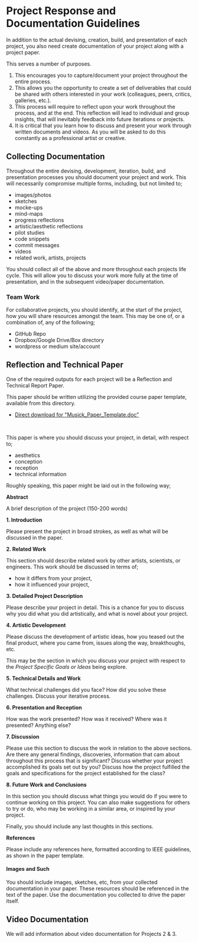 # Project Response and Documentation Guidelines

In addition to the actual devising, creation, build, and presentation of each project, you also need create documentation of your project along with a project paper.

This serves a number of purposes.

1. This encourages you to capture/document your project throughout the entire process.
2. This allows you the opportunity to create a set of deliverables that could be shared with others interested in your work (colleagues, peers, critics, galleries, etc.).
3. This process will require to reflect upon your work throughout the process, and at the end. This reflection will lead to individual and group insights, that will inevitably feedback into future iterations or projects.
4. It is critical that you learn how to discuss and present your work through written documents and videos. As you will be asked to do this constantly as a professional artist or creative.


## Collecting Documentation

Throughout the entire devising, development, iteration, build, and presentation processes you should document your project and work. This will necessarily compromise multiple forms, including, but not limited to;

- images/photos
- sketches
- mocke-ups
- mind-maps
- progress reflections
- artistic/aesthetic reflections
- pilot studies
- code snippets
- commit messages
- videos
- related work, artists, projects

You should collect all of the above and more throughout each projects life cycle. This will allow you to discuss your work more fully at the time of presentation, and in the subsequent video/paper documentation.

### Team Work

For collaborative projects, you should identify, at the start of the project, how you will share resources amongst the team. This may be one of, or a combination of, any of the following;

- GitHub Repo
- Dropbox/Google Drive/Box directory
- wordpress or medium site/account


## Reflection and Technical Paper

One of the required outputs for each project will be a Reflection and Technical Report Paper.

This paper should be written utilizing the provided course paper template, available from this directory.

- [Direct download for "Musick_Paper_Template.doc"](https://github.com/Montana-Media-Arts/340-fall2017/raw/master/Documentation_and_Response/Musick_Paper_Template.doc)

<br>

This paper is where you should discuss your project, in detail, with respect to;

- aesthetics
- conception
- reception
- technical information

Roughly speaking, this paper might be laid out in the following way;

**Abstract**

A brief description of the project (150-200 words)

**1. Introduction**

Please present the project in broad strokes, as well as what will be discussed in the paper.

**2. Related Work**

This section should describe related work by other artists, scientists, or engineers. This work should be discussed in terms of;

- how it differs from your project,
- how it influenced your project,

**3. Detailed Project Description**

Please describe your project in detail. This is a chance for you to discuss why you did what you did artistically, and what is novel about your project.

**4. Artistic Development**

Please discuss the development of artistic ideas, how you teased out the final product, where you came from, issues along the way, breakthoughs, etc.

This may be the section in which you discuss your project with respect to the _Project Specific Goals or Ideas_ being explore.

**5. Technical Details and Work**

What technical challenges did you face? How did you solve these challenges. Discuss your iterative process.

**6. Presentation and Reception**

How was the work presented? How was it received? Where was it presented? Anything else?

**7. Discussion**

Please use this section to discuss the work in relation to the above sections. Are there any general findings, discoveries, information that cam about throughout this process that is significant? Discuss whether your project accomplished its goals set out by you? Discuss how the project fulfilled the goals and specifications for the project established for the class?

**8. Future Work and Conclusions**

In this section you should discuss what things you would do if you were to continue working on this project. You can also make suggestions for others to try or do, who may be working in a similar area, or inspired by your project.

Finally, you should include any last thoughts in this sections.

**References**

Please include any references here, formatted according to IEEE guidelines, as shown in the paper template.

#### Images and Such

You should include images, sketches, etc, from your collected documentation in your paper. These resources should be referenced in the text of the paper. Use the documentation you collected to drive the paper itself.



## Video Documentation

We will add information about video documentation for Projects 2 & 3.
